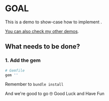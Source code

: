 # GOAL

This is a demo to show-case how to implement .

[You can also check my other demos](https://github.com/andrerferrer/dedemos/blob/master/README.md#ded%C3%A9mos).

## What needs to be done?

### 1. Add the gem
```ruby
# Gemfile
gem ''
```

Remember to `bundle install`

And we're good to go 🤓
Good Luck and Have Fun